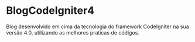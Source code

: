 # BlogCodeIgniter4
Blog desenvolvido em cima da tecnologia do framework CodeIgniter na sua versão 4.0, utilizando as melhores praticas de códigos.
